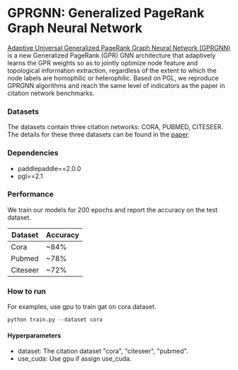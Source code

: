 # GPRGNN: Generalized PageRank Graph Neural Network

[Adaptive Universal Generalized PageRank Graph Neural Network \(GPRGNN\)](https://arxiv.org/abs/2006.07988) is a new Generalized PageRank (GPR) GNN architecture that adaptively learns the GPR weights so as to jointly optimize node feature and topological information extraction, regardless of the extent to which the node labels are homophilic or heterophilic. Based on PGL, we reproduce GPRGNN algorithms and reach the same level of indicators as the paper in citation network benchmarks.

### Datasets

The datasets contain three citation networks: CORA, PUBMED, CITESEER. The details for these three datasets can be found in the [paper](https://arxiv.org/abs/1609.02907).

### Dependencies

- paddlepaddle==2.0.0
- pgl==2.1

### Performance

We train our models for 200 epochs and report the accuracy on the test dataset.

| Dataset | Accuracy |
| --- | --- |
| Cora | ~84% | 
| Pubmed | ~78% |
| Citeseer | ~72% | 

### How to run

For examples, use gpu to train gat on cora dataset.
```
python train.py --dataset cora
```

#### Hyperparameters

- dataset: The citation dataset "cora", "citeseer", "pubmed".
- use_cuda: Use gpu if assign use_cuda. 
